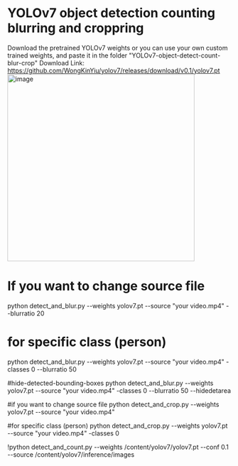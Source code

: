 # YOLOv7 object detection counting blurring and croppring 

Download the pretrained YOLOv7 weights or you can use your own custom trained weights, and paste it in the folder "YOLOv7-object-detect-count-blur-crop"
Download Link: https://github.com/WongKinYiu/yolov7/releases/download/v0.1/yolov7.pt
<img width="421" alt="image" src="https://user-images.githubusercontent.com/109053785/209044613-e6db91c5-1de7-475a-998e-55978ffd7f02.png">




# If you want to change source file
python detect_and_blur.py --weights yolov7.pt --source "your video.mp4" --blurratio 20

# for specific class (person)
python detect_and_blur.py --weights yolov7.pt --source "your video.mp4" -classes 0 --blurratio 50

#hide-detected-bounding-boxes
python detect_and_blur.py --weights yolov7.pt --source "your video.mp4" -classes 0 --blurratio 50 --hidedetarea





#if you want to change source file
python detect_and_crop.py --weights yolov7.pt --source "your video.mp4"

#for specific class (person)
python detect_and_crop.py --weights yolov7.pt --source "your video.mp4" -classes 0



!python detect_and_count.py --weights /content/yolov7/yolov7.pt --conf 0.1 --source /content/yolov7/inference/images
